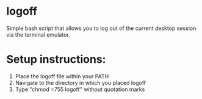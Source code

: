 # logoff
Simple bash script that allows you to log out of the current desktop session via the terminal emulator.
# Setup instructions:
1. Place the logoff file within your PATH
2. Navigate to the directory in which you placed logoff
3. Type "chmod =755 logoff" without quotation marks
